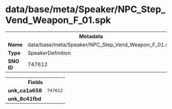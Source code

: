 <h1>data/base/meta/Speaker/NPC_Step_Vend_Weapon_F_01.spk</h1><table><tr><th colspan="100%">Metadata</th></tr><tr><td><b>Name</b></td><td>data/base/meta/Speaker/NPC_Step_Vend_Weapon_F_01.spk</td></tr><tr><td><b>Type</b></td><td>SpeakerDefinition</td></tr><tr><td><b>SNO ID</b></td><td>747612</td></tr></table>

<table><tr><th colspan="100%">Fields</th></tr><tr><td><b>unk_ca1a658</b></td><td><code>747612</code></td></tr><tr><td><b>unk_8c41fbd</b></td><td></td></tr></table>

